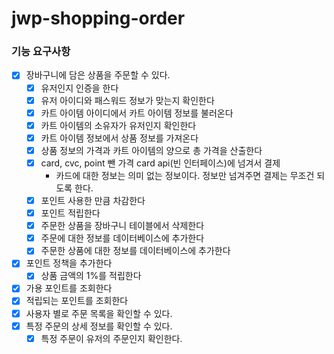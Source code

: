 # jwp-shopping-order

### 기능 요구사항

- [x] 장바구니에 담은 상품을 주문할 수 있다.
    - [x] 유저인지 인증을 한다
    - [x] 유저 아이디와 패스워드 정보가 맞는지 확인한다
    - [x] 카트 아이템 아이디에서 카트 아이템 정보를 불러온다
    - [x] 카트 아이템의 소유자가 유저인지 확인한다
    - [x] 카트 아이템 정보에서 상품 정보를 가져온다
    - [x] 상품 정보의 가격과 카트 아이템의 양으로 총 가격을 산출한다
    - [x] card, cvc, point 뺀 가격 card api(빈 인터페이스)에 넘겨서 결제
        - 카드에 대한 정보는 의미 없는 정보이다. 정보만 넘겨주면 결제는 무조건 되도록 한다.
    - [x] 포인트 사용한 만큼 차감한다
    - [x] 포인트 적립한다
    - [x] 주문한 상품을 장바구니 테이블에서 삭제한다
    - [x] 주문에 대한 정보를 데이터베이스에 추가한다
    - [x] 주문한 상품에 대한 정보를 데이터베이스에 추가한다
- [x] 포인트 정책을 추가한다
    - [x] 상품 금액의 1%를 적립한다
- [x] 가용 포인트를 조회한다
- [x] 적립되는 포인트를 조회한다
- [x] 사용자 별로 주문 목록을 확인할 수 있다.
- [x] 특정 주문의 상세 정보를 확인할 수 있다.
    - [x] 특정 주문이 유저의 주문인지 확인한다.
